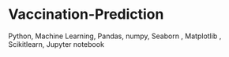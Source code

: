 # Vaccination-Prediction
Python, Machine Learning, Pandas,  numpy,  Seaborn , Matplotlib ,  Scikitlearn, Jupyter notebook
